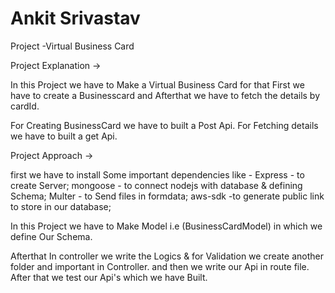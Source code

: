 # Ankit Srivastav


Project -Virtual Business Card

Project Explanation ->


In this Project we have to Make a Virtual Business Card for that First we have to create a Businesscard and Afterthat we have to fetch the details by cardId.

For Creating BusinessCard we have to built a Post Api.
For Fetching details we have to built a get Api.


Project Approach ->

first we have to install Some important dependencies like -
Express - to create Server;
mongoose - to connect nodejs with database & defining Schema;
Multer - to Send files in formdata;
aws-sdk -to generate public link to store in our database;

In this Project  we have to Make Model i.e (BusinessCardModel) in which we define Our Schema.

Afterthat In controller we write the Logics & for Validation we create another folder and important in Controller.
and then we write our Api in route file.
After that we test our Api's which we have Built.
